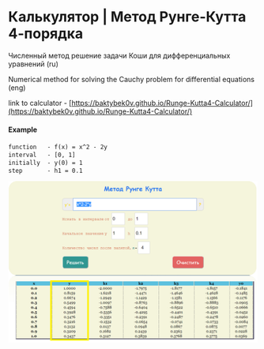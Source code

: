 # Калькулятор | Метод Рунге-Кутта 4-порядка

Численный метод решение задачи Коши для дифференциальных уравнений  (ru)

Numerical method for solving the Cauchy problem for differential equations (eng)

link to calculator - [https://baktybek0v.github.io/Runge-Kutta4-Calculator/](https://baktybek0v.github.io/Runge-Kutta4-Calculator/)


#### Example

```
function   - f(x) = x^2 - 2y   
interval   - [0, 1]
initially  - y(0) = 1
step       - h1 = 0.1

```

![example](example.png)
